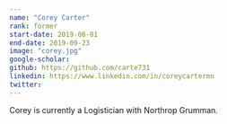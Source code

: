 ```yaml
---
name: "Corey Carter"
rank: former
start-date: 2019-06-01
end-date: 2019-09-23
image: "corey.jpg"
google-scholar:
github: https://github.com/carte731
linkedin: https://www.linkedin.com/in/coreycartermn
twitter:
---
```


Corey is currently a Logistician with Northrop Grumman.

